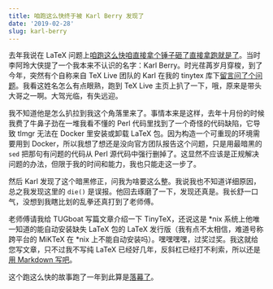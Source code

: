 ```yaml
---
title: 咱跑这么快终于被 Karl Berry 发现了
date: '2019-02-28'
slug: karl-berry
---
```


去年我说在 LaTeX 问题上[咱跑这么快咱直接拿个锤子砸了直接拿跑就是了](/cn/2018/01/brutal-force/)。当时李阿玲大侠提了一个我本来不认识的名字：Karl Berry。时光荏苒岁月穿梭，到了今年，突然有个自称来自 TeX Live 团队的 Karl 在我的 tinytex 库下[留言问了个问题](https://github.com/yihui/tinytex/issues/77#issuecomment-466584510)。我看这姓名怎么有点眼熟，跑到 TeX Live 主页上扒了一下，哦，原来是带头大哥之一啊。大驾光临，有失远迎。

我不知道他是怎么扒拉到我这个角落里来了。事情本来是这样，去年十月份的时候我费了牛鼻子劲在一堆我看不懂的 Perl 代码里找到了一个奇怪的代码缺陷，它导致 tlmgr 无法在 Docker 里安装或卸载 LaTeX 包。因为构造一个可重现的环境需要用到 Docker，所以我想了想还是没向官方团队报告这个问题，只是用最暗黑的 `sed` 把那句有问题的代码从 Perl 源代码中强行删掉了。这显然不应该是正规解决问题的办法，但限于我的时间和能力，我也只能走这一步了。

然后 Karl 发现了这个暗黑修正，问我为啥要这么整。我说我也不知道详细原因，总之我发现这里的 `die()` 是误报。他回去琢磨了一下，发现还真是。我长舒一口气，没想到我瞎比划的乱拳还真打到了老师傅。

老师傅请我给 TUGboat 写篇文章介绍一下 TinyTeX，还说这是 *nix 系统上他唯一知道的能自动安装缺失 LaTeX 包的 LaTeX 发行版（我有点不太相信，难道号称跨平台的 MiKTeX 在 *nix 上不能自动安装吗）。嘿嘿嘿嘿，过奖过奖。我这就给您写文章，只不过我不写纯 LaTeX 已经好几年，反斜杠已经打不利索，所以还是[用 Markdown 写吧](https://github.com/yihui/tinytex/tree/master/TUGboat)。

这个跑这么快的故事跑了一年到此算是[落幕了](https://tug.org/TUGboat/Contents/contents40-1.html)。
